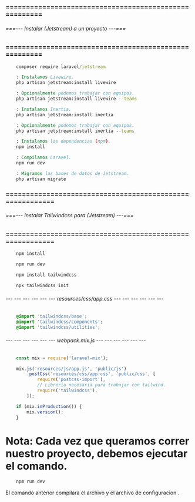 ### ====================================================== ###
###### ===--- Instalar (Jetstream) a un proyecto ---=== ######
### ====================================================== ###

<!-- Instalamos via composer. -->

```bat
	composer require laravel/jetstream
```

<!-- ------------------------------------------------------------ -->
<!-- ------ Instalar framework JavaScript para (Jetstream) ------ -->
<!-- ------------------------------------------------------------ -->

```bat
	: Instalamos Livewire.
	php artisan jetstream:install livewire

	: Opcionalmente podemos trabajar con equipos.
	php artisan jetstream:install livewire --teams
```

<!-- O podemos instalar. -->

```bat
	: Instalamos Inertia.
	php artisan jetstream:install inertia

	: Opcionalmente podemos trabajar con equipos.
	php artisan jetstream:install inertia --teams
```

<!-- ---------------------------------- -->
<!-- ------ Migrar base de datos ------ -->
<!-- ---------------------------------- -->

```bat
	: Instalamos las dependencias (npm).
	npm install

	: Compilamos Laravel.
	npm run dev

	: Migramos las bases de datos de Jetstream.
	php artisan migrate
```

### ========================================================= ###
###### ===--- Instalar Tailwindcss para (Jetstream) ---=== ######
### ========================================================= ###

<!-- NOTA: Normalmente Jetstream ya viene instalado con (tailwindcss) si es que elegiste esa opcion, 
por lo tanto, revisa tus archivos (tailwind.config.js) y (postcss.config.js) para ver 
si tienes instalado tailwind. -->

<!-- Para instalar Tailwindcss se necesita el manejador de paquetes (npm), si no cuentas con este 
paquete puedes instalarlo con el siguiente comando:  -->

```bat
	npm install
```

<!-- Ahora compilamos el proyecto Laravel. -->

```bat
	npm run dev
```

<!-- Ahora instalamos Tailwindcss. -->

```bat
	npm install tailwindcss
```

<!-- Creamos el archivo de configuracion de Tailwindcss. -->

```bat
	npx tailwindcss init
```

###### --- --- --- --- --- --- resources/css/app.css --- --- --- --- --- --- ######

<!-- En este archivo importamos las librerias que requiere Tailwind -->

```css
	@import 'tailwindcss/base';
	@import 'tailwindcss/components';
	@import 'tailwindcss/utilities';
```

###### --- --- --- --- --- --- webpack.mix.js --- --- --- --- --- --- ######

<!-- Tambien nos aseguramos de tener la libreria en el archivo (webpack.mix.js). -->

```javascript
	const mix = require('laravel-mix');

	mix.js('resources/js/app.js', 'public/js')
	    .postCss('resources/css/app.css', 'public/css', [
	        require('postcss-import'), 
	        // Libreria necesaria para trabajar con tailwind.
	        require('tailwindcss'), 
	    ]);

	if (mix.inProduction()) {
	    mix.version();
	}
```

# Nota: Cada vez que queramos correr nuestro proyecto, debemos ejecutar el comando.

```bat
	npm run dev
```

El comando anterior compilara el archivo [](resources/css/app.css) y el archivo de configuracion [](tailwind.config.js).